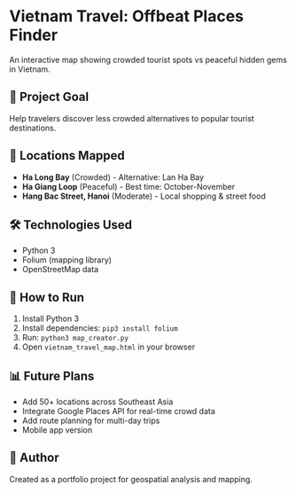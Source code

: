 # Vietnam Travel: Offbeat Places Finder

An interactive map showing crowded tourist spots vs peaceful hidden gems in Vietnam.

## 🎯 Project Goal
Help travelers discover less crowded alternatives to popular tourist destinations.

## 📍 Locations Mapped
- **Ha Long Bay** (Crowded) - Alternative: Lan Ha Bay
- **Ha Giang Loop** (Peaceful) - Best time: October-November
- **Hang Bac Street, Hanoi** (Moderate) - Local shopping & street food

## 🛠️ Technologies Used
- Python 3
- Folium (mapping library)
- OpenStreetMap data

## 🚀 How to Run
1. Install Python 3
2. Install dependencies: `pip3 install folium`
3. Run: `python3 map_creator.py`
4. Open `vietnam_travel_map.html` in your browser

## 📊 Future Plans
- Add 50+ locations across Southeast Asia
- Integrate Google Places API for real-time crowd data
- Add route planning for multi-day trips
- Mobile app version

## 👤 Author
Created as a portfolio project for geospatial analysis and mapping.